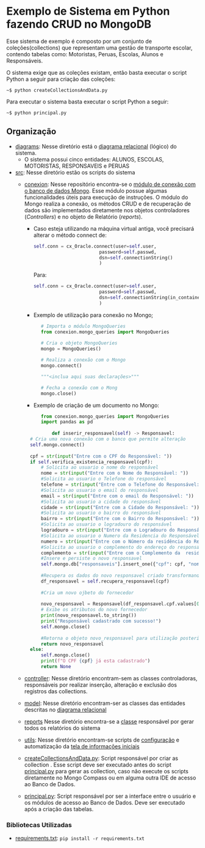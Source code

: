# Exemplo de Sistema em Python fazendo CRUD no MongoDB

Esse sistema de exemplo é composto por um conjunto de coleções(collections) que representam uma gestão de transporte escolar, contendo tabelas como: Motoristas, Peruas, Escolas, Alunos e Responsáveis.

O sistema exige que as coleções existam, então basta executar o script Python a seguir para criação das coleções:
```shell
~$ python createCollectionsAndData.py
```

Para executar o sistema basta executar o script Python a seguir:
```shell
~$ python principal.py
```

## Organização
- [diagrams](diagrams): Nesse diretório está o [diagrama relacional](diagrams/DIAGRAMA_RELACIONAL_GESTAO_TRANSPORTE_ESCOLAR.png) (lógico) do sistema.
    * O sistema possui cinco entidades: ALUNOS, ESCOLAS, MOTORISTAS, RESPONSAVEIS e PERUAS
- [src](src): Nesse diretório estão os scripts do sistema
    * [conexion](src/conexion): Nesse repositório encontra-se o [módulo de conexão com o banco de dados Mongo](src/conexion/mongo_queries.py). Esse módulo possue algumas funcionalidades úteis para execução de instruções. O módulo do Mongo realiza a conexão, os métodos CRUD e de recuperação de dados são implementados diretamente nos objetos controladores (_Controllers_) e no objeto de Relatório (_reports_).
      
      - Caso esteja utilizando na máquina virtual antiga, você precisará alterar o método connect de:
          ```python
          self.conn = cx_Oracle.connect(user=self.user,
                                  password=self.passwd,
                                  dsn=self.connectionString()
                                  )
          ```
        Para:
          ```python
          self.conn = cx_Oracle.connect(user=self.user,
                                  password=self.passwd,
                                  dsn=self.connectionString(in_container=True)
                                  )
          ```
      - Exemplo de utilização para conexão no Mongo;
      ```python
            # Importa o módulo MongoQueries
            from conexion.mongo_queries import MongoQueries
            
            # Cria o objeto MongoQueries
            mongo = MongoQueries()

            # Realiza a conexão com o Mongo
            mongo.connect()

            """<inclua aqui suas declarações>"""

            # Fecha a conexão com o Mong
            mongo.close()
      ```
      - Exemplo de criação de um documento no Mongo:
      ```python
            from conexion.mongo_queries import MongoQueries
            import pandas as pd
            
                def inserir_responsavel(self) -> Responsavel:    
        # Cria uma nova conexão com o banco que permite alteração
        self.mongo.connect()
   
        cpf = str(input("Entre com o CPF do Responsável: "))
        if self.verifica_existencia_responsavel(cpf):
            # Solicita ao usuario o nome do responsável
            nome = str(input("Entre com o Nome do Responsável: "))            
            #Solicita ao usuario o Telefone do responsável
            telefone = str(input("Entre com o Telefone do Responsável:"))            
            #Solicita ao usuario o email do responsável            
            email = str(input("Entre com o email do Responsável: "))            
            #Solicita ao usuario a cidade do responsável
            cidade = str(input("Entre com a Cidade do Responsável: "))    
            #Solicita ao usuario o bairro do responsável            
            bairro = str(input("Entre com o Bairro do Responsável: "))            
            #Solicita ao usuario o logradouro do responsável            
            logradouro = str(input("Entre com o Logradouro do Responsável: "))            
            #Solicita ao usuario o Numero da Residencia do Responsável            
            numero = str(input("Entre com o Número da residência do Responsável: "))            
            #Solicita ao usuario o complemento do endereço do responsavel           
            complemento = str(input("Entre com o Complemento da  residência do responsável: "))
            #Insere e persiste o novo responsavel    
            self.mongo.db["responsaveis"].insert_one({"cpf": cpf, "nome" : nome, "telefone" : telefone, "email": telefone, "cidade": cidade, "bairro": bairro, "logradouro": logradouro, "numero" : numero, "complemento" : complemento})
              
            #Recupera os dados do novo responsavel criado transformando em um DataFrame  
            df_responsavel = self.recupera_responsavel(cpf) 
                              
            #Cria um novo ojbeto do fornecedor  
    
            novo_responsavel = Responsavel(df_responsavel.cpf.values[0] , df_responsavel.nome.values[0], df_responsavel.cidade.values[0], df_responsavel.bairro.values[0], df_responsavel.logradouro.values[0], df_responsavel.telefone.values[0], df_responsavel.email.values[0], df_responsavel.numero.values[0], df_responsavel.complemento.values[0])            
            # Exibe os atributos do novo fornecedor           
            print(novo_responsavel.to_string())
            print("Responsável cadastrado com sucesso!")
            self.mongo.close()
            
            #Retorna o objeto novo_responsavel para utilização posterior, caso necessário  
            return novo_responsavel
        else:
            self.mongo.close()
            print(f"O CPF {cpf} já esta cadastrado")
            return None
      ```
    * [controller](src/controller/): Nesse diretório encontram-sem as classes controladoras, responsáveis por realizar inserção, alteração e exclusão dos registros das collections.
    * [model](src/model/): Nesse diretório encontram-ser as classes das entidades descritas no [diagrama relacional](diagrams/DIAGRAMA_RELACIONAL_GESTAO_TRANSPORTE_ESCOLAR.png)
    * [reports](src/reports/) Nesse diretório encontra-se a [classe](src/reports/relatorios.py) responsável por gerar todos os relatórios do sistema
    * [utils](src/utils/): Nesse diretório encontram-se scripts de [configuração](src/utils/config.py) e automatização da [tela de informações iniciais](src/utils/splash_screen.py)
    * [createCollectionsAndData.py](src/createCollectionsAndData.py): Script responsável por criar as collection . Esse script deve ser executado antes do script [principal.py](src/principal.py) para gerar as collection, caso não execute os scripts diretamente no Mongo Compass ou em alguma outra IDE de acesso ao Banco de Dados.
    * [principal.py](src/principal.py): Script responsável por ser a interface entre o usuário e os módulos de acesso ao Banco de Dados. Deve ser executado após a criação das tabelas.

### Bibliotecas Utilizadas
- [requirements.txt](src/requirements.txt): `pip install -r requirements.txt`

